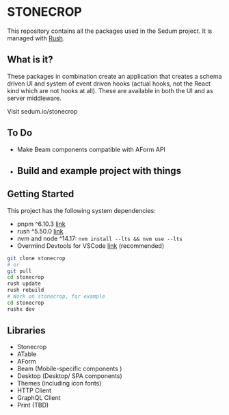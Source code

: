 # STONECROP

This repository contains all the packages used in the Sedum project. It is managed with [Rush](rushjs.io).

## What is it?
These packages in combination create an application that creates a schema driven UI and system of event driven hooks (actual hooks, not the React kind which are not hooks at all). These are available in both the UI and as server middleware.

Visit sedum.io/stonecrop

## To Do
 - Make Beam components compatible with AForm API
 - Build and example project with things
	- 
 
## Getting Started
 This project has the following system dependencies:
 - pnpm ^6.10.3 [link](https://pnpm.io/)
 - rush ^5.50.0 [link](https://rushjs.io/)
 - nvm and node ^14.17: `nvm install --lts && nvm use --lts`
 - Overmind Devtools for VSCode [link](https://marketplace.visualstudio.com/items?itemName=christianalfoni.overmind-devtools-vscode) (recommended)
 
```bash
git clone stonecrop
# or 
git pull
cd stonecrop
rush update
rush rebuild
# Work on stonecrop, for example
cd stonecrop
rushx dev
```

## Libraries
 - Stonecrop 
 - ATable
 - AForm
 - Beam (Mobile-specific components )
 - Desktop (Desktop/ SPA components)
 - Themes (including icon fonts)
 - HTTP Client
 - GraphQL Client
 - Print (TBD)
